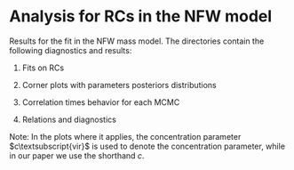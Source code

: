 #  Analysis for RCs in the NFW model

Results for the fit in the NFW mass model. The directories contain the following diagnostics and results:

1. Fits on RCs

2. Corner plots with parameters posteriors distributions

3. Correlation times behavior for each MCMC

4. Relations and diagnostics

Note: In the plots where it applies, the concentration parameter $c\textsubscript{vir}$ is used to denote the concentration parameter, while in our paper we use the shorthand $c.$
